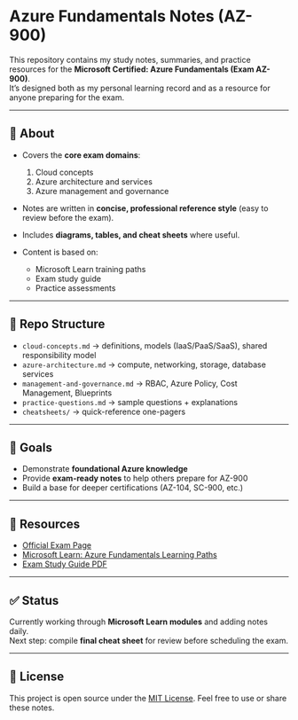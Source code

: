 # Azure Fundamentals Notes (AZ-900)

This repository contains my study notes, summaries, and practice resources for the **Microsoft Certified: Azure Fundamentals (Exam AZ-900)**.  
It’s designed both as my personal learning record and as a resource for anyone preparing for the exam.

---

## 📘 About
- Covers the **core exam domains**:
  1. Cloud concepts  
  2. Azure architecture and services  
  3. Azure management and governance  

- Notes are written in **concise, professional reference style** (easy to review before the exam).  
- Includes **diagrams, tables, and cheat sheets** where useful.  
- Content is based on:
  - Microsoft Learn training paths  
  - Exam study guide  
  - Practice assessments  

---

## 📂 Repo Structure
- `cloud-concepts.md` → definitions, models (IaaS/PaaS/SaaS), shared responsibility model  
- `azure-architecture.md` → compute, networking, storage, database services  
- `management-and-governance.md` → RBAC, Azure Policy, Cost Management, Blueprints  
- `practice-questions.md` → sample questions + explanations  
- `cheatsheets/` → quick-reference one-pagers  

---

## 🎯 Goals
- Demonstrate **foundational Azure knowledge**  
- Provide **exam-ready notes** to help others prepare for AZ-900  
- Build a base for deeper certifications (AZ-104, SC-900, etc.)  

---

## 🔗 Resources
- [Official Exam Page](https://learn.microsoft.com/en-us/certifications/exams/az-900/)  
- [Microsoft Learn: Azure Fundamentals Learning Paths](https://learn.microsoft.com/en-us/training/paths/azure-fundamentals/)  
- [Exam Study Guide PDF](https://learn.microsoft.com/en-us/certifications/resources/study-guides/az-900)  

---

## ✅ Status
Currently working through **Microsoft Learn modules** and adding notes daily.  
Next step: compile **final cheat sheet** for review before scheduling the exam.  

---

## 📜 License
This project is open source under the [MIT License](LICENSE). Feel free to use or share these notes.
